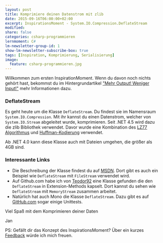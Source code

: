```yaml
---
layout: post
title: Komprimiere deinen Datenstrom mit zlib
date: 2015-09-16T06:00:00+02:00
excerpt: InspirationsMoment - System.IO.Compression.DeflateStream
modified:
share: false
categories: csharp-programmieren
lernmoment: C#
lm-newsletter-group-id: 1
show-lm-newsletter-subscribe-box: true
tags: [Inspiration, Komprimierung, Serialisierung]
image:
  feature: csharp-programmieren.jpg
---
```


Willkommen zum ersten InspirationMoment. Wenn du davon noch nichts gehört hast, bekommst du im Hintergrundartikel ["Mehr Output! Weniger Input!"](/hintergrund/mehr-output-weniger-input/) mehr Informationen dazu.

### DeflateStream

Es geht heute um die Klasse `DeflateStream`. Du findest sie im Namensraum `System.IO.Compression`. Mit ihr kannst du einen Datenstrom, welcher von `System.IO.Stream` abgeleitet wurde, komprimieren. Seit .NET 4.5 wird dazu die zlib Bibliothek verwendet. Davor wurde eine Kombination des [LZ77 Algorithmus](https://de.wikipedia.org/wiki/LZ77) und [Huffman-Kodierung](https://de.wikipedia.org/wiki/Huffman-Kodierung) verwendet.

Ab .NET 4.0 kann diese Klasse auch mit Dateien umgehen, die größer als 4GB sind.

### Interessante Links 

-	Die Beschreibung der Klasse findest du auf [MSDN](https://msdn.microsoft.com/de-de/library/system.io.compression.deflatestream(v=vs.110).aspx). Dort gibt es auch ein Beispiel wie `DeflateStream` mit `FileStream` verwendet wird.
-	Auf Github.com habe ich von [Teodor92](https://github.com/Teodor92/University/blob/master/eBusiness/SimpleBookstore/SimpleBookStore.Common/Extensions/CompressStringExtensions.cs) eine Klasse gefunden die den `DeflateStream` in Extension-Methods kapselt. Dort kannst du sehen wie `DeflateStream` mit `MemoryStream` zusammen arbeitet.
-	Natürlich hat auch Mono die Klasse `DeflateStream`. Dazu gibt es auf [GitHub.com](https://github.com/n4t/mono/blob/master/mcs/class/System/Test/System.IO.Compression/DeflateStreamTest.cs) sogar einige Unittests.


Viel Spaß mit dem Komprimieren deiner Daten

Jan


PS: Gefällt dir das Konzept des InspirationsMoment? Über ein kurzes [Feedback](mailto:jan@lernmoment.de) würde ich mich freuen.
